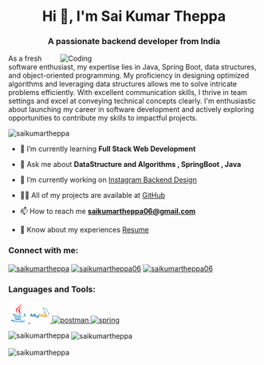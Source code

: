 <h1 align="center">Hi 👋, I'm Sai Kumar Theppa</h1>
<h3 align="center">A passionate backend developer from India</h3>
<img align="right" alt="Coding" width="400" src="https://cdn.dribbble.com/users/1162077/screenshots/3848914/programmer.gif">
<p>As a fresh software enthusiast, my expertise lies in Java, Spring Boot, data structures, and object-oriented programming. My proficiency in designing optimized algorithms and leveraging data structures allows me to solve intricate problems efficiently. With excellent communication skills, I thrive in team settings and excel at conveying technical concepts clearly. I'm enthusiastic about launching my career in software development and actively exploring opportunities to contribute my skills to impactful projects.</p> 

<p align="left"> <img src="https://komarev.com/ghpvc/?username=saikumartheppa&label=Profile%20views&color=0e75b6&style=flat" alt="saikumartheppa" /> </p>

- 🌱 I’m currently learning **Full Stack Web Development**

- 💬 Ask me about **DataStructure and Algorithms , SpringBoot , Java**
 
- 🔭 I’m currently working on [Instagram Backend Design](https://github.com/Saikumartheppa/InstagramBackend.git)

- 👨‍💻 All of my projects are available at [GitHub](https://github.com/Saikumartheppa?tab=repositories)

- 📫 How to reach me **saikumartheppa06@gmail.com**

- 📄 Know about my experiences [Resume](https://docs.google.com/document/d/1-M41S67fYhY7JunrdfUxlik-QsK4Q7KknGpNt0Vq770/edit?usp=drivesdk)

<h3 align="left">Connect with me:</h3>
<p align="left">
<a href="https://linkedin.com/in/saikumartheppa" target="blank"><img align="center" src="https://raw.githubusercontent.com/rahuldkjain/github-profile-readme-generator/master/src/images/icons/Social/linked-in-alt.svg" alt="saikumartheppa" height="30" width="40" /></a>
<a href="https://www.hackerrank.com/saikumartheppa06" target="blank"><img align="center" src="https://raw.githubusercontent.com/rahuldkjain/github-profile-readme-generator/master/src/images/icons/Social/hackerrank.svg" alt="saikumartheppa06" height="30" width="40" /></a>
<a href="https://www.leetcode.com/saikumartheppa06" target="blank"><img align="center" src="https://raw.githubusercontent.com/rahuldkjain/github-profile-readme-generator/master/src/images/icons/Social/leet-code.svg" alt="saikumartheppa06" height="30" width="40" /></a>
</p>

<h3 align="left">Languages and Tools:</h3>
<p align="left"> <a href="https://www.java.com" target="_blank" rel="noreferrer"> <img src="https://raw.githubusercontent.com/devicons/devicon/master/icons/java/java-original.svg" alt="java" width="40" height="40"/> </a> <a href="https://www.mysql.com/" target="_blank" rel="noreferrer"> <img src="https://raw.githubusercontent.com/devicons/devicon/master/icons/mysql/mysql-original-wordmark.svg" alt="mysql" width="40" height="40"/> </a> <a href="https://postman.com" target="_blank" rel="noreferrer"> <img src="https://www.vectorlogo.zone/logos/getpostman/getpostman-icon.svg" alt="postman" width="40" height="40"/> </a> <a href="https://spring.io/" target="_blank" rel="noreferrer"> <img src="https://www.vectorlogo.zone/logos/springio/springio-icon.svg" alt="spring" width="40" height="40"/> </a> </p>

<p><img align="left" src="https://github-readme-stats.vercel.app/api/top-langs?username=saikumartheppa&show_icons=true&locale=en&layout=compact" alt="saikumartheppa" /></p>

<p>&nbsp;<img align="center" src="https://github-readme-stats.vercel.app/api?username=saikumartheppa&show_icons=true&locale=en" alt="saikumartheppa" /></p>

<p><img align="center" src="https://github-readme-streak-stats.herokuapp.com/?user=saikumartheppa&" alt="saikumartheppa" /></p>

